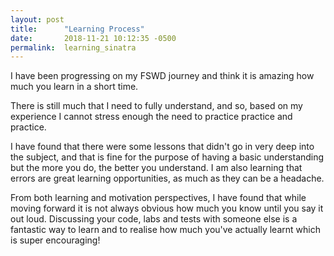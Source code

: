 ```yaml
---
layout: post
title:      "Learning Process"
date:       2018-11-21 10:12:35 -0500
permalink:  learning_sinatra
---
```



I have been progressing on my FSWD journey and think it is amazing how much you learn in a short time.

There is still much that I need to fully understand, and so, based on my experience I cannot stress enough the need to practice practice and practice. 

I have found that there were some lessons that didn't go in very deep into the subject, and that is fine for the purpose of having a basic understanding but the more you do, the better you understand.
I am also learning that errors are great learning opportunities, as much as they can be a headache.

From both learning and motivation perspectives, I have found that while  moving forward it is not always obvious how much you know until you say it out loud. Discussing your code, labs and tests with someone else is a fantastic way to learn and to realise how much you've actually learnt which is super encouraging! 
